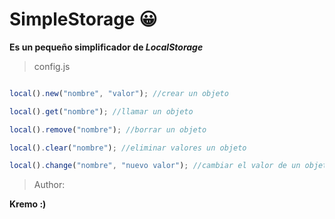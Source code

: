 # SimpleStorage 😀

**Es un pequeño simplificador de _LocalStorage_**

> config.js

```javascript

local().new("nombre", "valor"); //crear un objeto

local().get("nombre"); //llamar un objeto

local().remove("nombre"); //borrar un objeto

local().clear("nombre"); //eliminar valores un objeto

local().change("nombre", "nuevo valor"); //cambiar el valor de un objeto

```

>Author:

**Kremo :)**

